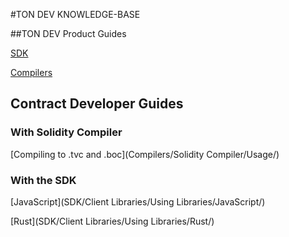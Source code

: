 #TON DEV KNOWLEDGE-BASE

##TON DEV Product Guides

[SDK](SDK/Overview/)

[Compilers](Compilers/About)

## Contract Developer Guides 

### With Solidity Compiler

[Compiling to .tvc and .boc](Compilers/Solidity Compiler/Usage/)

### With the SDK

[JavaScript](SDK/Client Libraries/Using Libraries/JavaScript/)

[Rust](SDK/Client Libraries/Using Libraries/Rust/)



